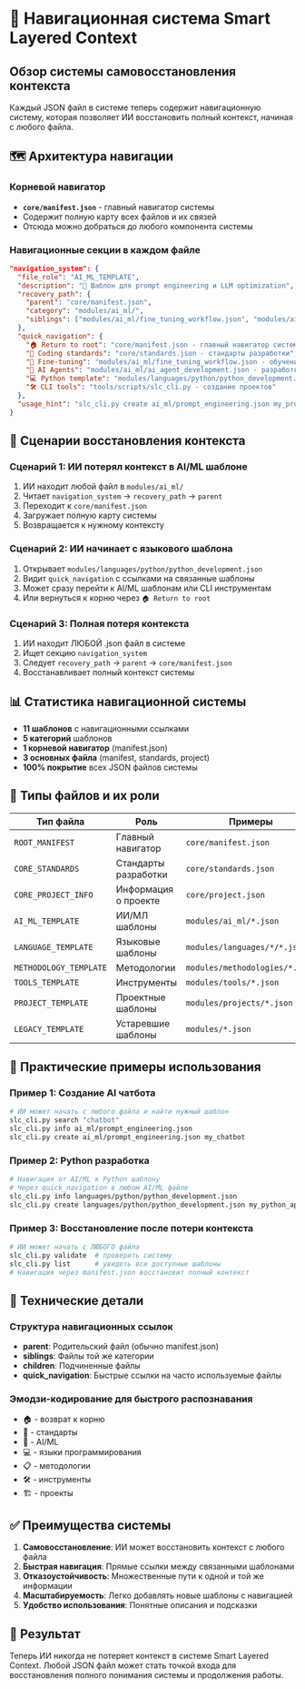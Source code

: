 # 🧭 Навигационная система Smart Layered Context

## Обзор системы самовосстановления контекста

Каждый JSON файл в системе теперь содержит навигационную систему, которая позволяет ИИ восстановить полный контекст, начиная с любого файла.

## 🗺️ Архитектура навигации

### Корневой навигатор
- **`core/manifest.json`** - главный навигатор системы
- Содержит полную карту всех файлов и их связей
- Отсюда можно добраться до любого компонента системы

### Навигационные секции в каждом файле

```json
"navigation_system": {
  "file_role": "AI_ML_TEMPLATE",
  "description": "🤖 Шаблон для prompt engineering и LLM optimization",
  "recovery_path": {
    "parent": "core/manifest.json",
    "category": "modules/ai_ml/",
    "siblings": ["modules/ai_ml/fine_tuning_workflow.json", "modules/ai_ml/ai_agent_development.json"]
  },
  "quick_navigation": {
    "🏠 Return to root": "core/manifest.json - главный навигатор системы",
    "📐 Coding standards": "core/standards.json - стандарты разработки",
    "🧠 Fine-tuning": "modules/ai_ml/fine_tuning_workflow.json - обучение моделей",
    "🤖 AI Agents": "modules/ai_ml/ai_agent_development.json - разработка агентов",
    "💻 Python template": "modules/languages/python/python_development.json - Python проекты",
    "🛠️ CLI tools": "tools/scripts/slc_cli.py - создание проектов"
  },
  "usage_hint": "slc_cli.py create ai_ml/prompt_engineering.json my_prompt_project"
}
```

## 🔄 Сценарии восстановления контекста

### Сценарий 1: ИИ потерял контекст в AI/ML шаблоне
1. ИИ находит любой файл в `modules/ai_ml/`
2. Читает `navigation_system` → `recovery_path` → `parent`
3. Переходит к `core/manifest.json`
4. Загружает полную карту системы
5. Возвращается к нужному контексту

### Сценарий 2: ИИ начинает с языкового шаблона
1. Открывает `modules/languages/python/python_development.json`
2. Видит `quick_navigation` с ссылками на связанные шаблоны
3. Может сразу перейти к AI/ML шаблонам или CLI инструментам
4. Или вернуться к корню через `🏠 Return to root`

### Сценарий 3: Полная потеря контекста
1. ИИ находит ЛЮБОЙ .json файл в системе
2. Ищет секцию `navigation_system`
3. Следует `recovery_path` → `parent` → `core/manifest.json`
4. Восстанавливает полный контекст системы

## 📊 Статистика навигационной системы

- **11 шаблонов** с навигационными ссылками
- **5 категорий** шаблонов
- **1 корневой навигатор** (manifest.json)
- **3 основных файла** (manifest, standards, project)
- **100% покрытие** всех JSON файлов системы

## 🎯 Типы файлов и их роли

| Тип файла | Роль | Примеры |
|-----------|------|---------|
| `ROOT_MANIFEST` | Главный навигатор | `core/manifest.json` |
| `CORE_STANDARDS` | Стандарты разработки | `core/standards.json` |
| `CORE_PROJECT_INFO` | Информация о проекте | `core/project.json` |
| `AI_ML_TEMPLATE` | ИИ/МЛ шаблоны | `modules/ai_ml/*.json` |
| `LANGUAGE_TEMPLATE` | Языковые шаблоны | `modules/languages/*/*.json` |
| `METHODOLOGY_TEMPLATE` | Методологии | `modules/methodologies/*.json` |
| `TOOLS_TEMPLATE` | Инструменты | `modules/tools/*.json` |
| `PROJECT_TEMPLATE` | Проектные шаблоны | `modules/projects/*.json` |
| `LEGACY_TEMPLATE` | Устаревшие шаблоны | `modules/*.json` |

## 🚀 Практические примеры использования

### Пример 1: Создание AI чатбота
```bash
# ИИ может начать с любого файла и найти нужный шаблон
slc_cli.py search "chatbot"
slc_cli.py info ai_ml/prompt_engineering.json
slc_cli.py create ai_ml/prompt_engineering.json my_chatbot
```

### Пример 2: Python разработка
```bash
# Навигация от AI/ML к Python шаблону
# Через quick_navigation в любом AI/ML файле
slc_cli.py info languages/python/python_development.json
slc_cli.py create languages/python/python_development.json my_python_app
```

### Пример 3: Восстановление после потери контекста
```bash
# ИИ может начать с ЛЮБОГО файла
slc_cli.py validate  # проверить систему
slc_cli.py list      # увидеть все доступные шаблоны
# Навигация через manifest.json восстановит полный контекст
```

## 🔧 Технические детали

### Структура навигационных ссылок
- **parent**: Родительский файл (обычно manifest.json)
- **siblings**: Файлы той же категории
- **children**: Подчиненные файлы
- **quick_navigation**: Быстрые ссылки на часто используемые файлы

### Эмодзи-кодирование для быстрого распознавания
- 🏠 - возврат к корню
- 📐 - стандарты
- 🤖 - AI/ML
- 💻 - языки программирования
- 📋 - методологии
- 🛠️ - инструменты
- 🏗️ - проекты

## ✅ Преимущества системы

1. **Самовосстановление**: ИИ может восстановить контекст с любого файла
2. **Быстрая навигация**: Прямые ссылки между связанными шаблонами
3. **Отказоустойчивость**: Множественные пути к одной и той же информации
4. **Масштабируемость**: Легко добавлять новые шаблоны с навигацией
5. **Удобство использования**: Понятные описания и подсказки

## 🎉 Результат

Теперь ИИ никогда не потеряет контекст в системе Smart Layered Context. Любой JSON файл может стать точкой входа для восстановления полного понимания системы и продолжения работы. 